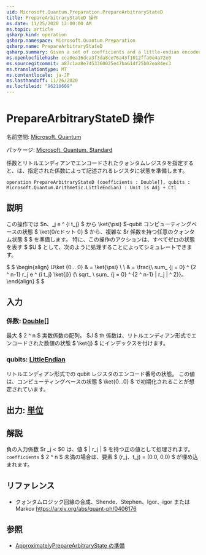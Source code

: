 ```yaml
---
uid: Microsoft.Quantum.Preparation.PrepareArbitraryStateD
title: PrepareArbitraryStateD 操作
ms.date: 11/25/2020 12:00:00 AM
ms.topic: article
qsharp.kind: operation
qsharp.namespace: Microsoft.Quantum.Preparation
qsharp.name: PrepareArbitraryStateD
qsharp.summary: Given a set of coefficients and a little-endian encoded quantum register, prepares an state on that register described by the given coefficients.
ms.openlocfilehash: cca0ea16dca3f3da8ce76a43f1012ffa0e4a72e0
ms.sourcegitcommit: a87c1aa8e7453360025e47ba614f25b02ea84ec3
ms.translationtype: MT
ms.contentlocale: ja-JP
ms.lasthandoff: 11/26/2020
ms.locfileid: "96210609"
---
```

# <a name="preparearbitrarystated-operation"></a>PrepareArbitraryStateD 操作

名前空間: [Microsoft. Quantum](xref:Microsoft.Quantum.Preparation)

パッケージ: [Microsoft. Quantum. Standard](https://nuget.org/packages/Microsoft.Quantum.Standard)


係数とリトルエンディアンでエンコードされたクォンタムレジスタを指定すると、は、指定された係数によって記述されるレジスタに状態を準備します。

```qsharp
operation PrepareArbitraryStateD (coefficients : Double[], qubits : Microsoft.Quantum.Arithmetic.LittleEndian) : Unit is Adj + Ctl
```


## <a name="description"></a>説明

この操作では $n、_j e ^ {i t_j} $ から \ket{\psi} $-qubit コンピューティングベースの状態 $ \ket{0/cドット 0} $ から、複雑な $r 係数を持つ任意のクォンタム状態 $ $ を準備します。
特に、この操作のアクションは、すべてゼロの状態を表す $ $U $ として、次のように処理することによってシミュレートできます。

$ $ \begin{align} U\ket {0... 0} & = \ket{\psi} \\ \\ & = \frac{\ sum_ {j = 0} ^ {2 ^ n-1} r_j e ^ {i t_j} \ket{j}} {\ sqrt_ \ sum_ {j = 0} ^ {2 ^ n-1} | r_j | ^ 2}}。
\end{align} $ $

## <a name="input"></a>入力

### <a name="coefficients--double"></a>係数: [Double](xref:microsoft.quantum.lang-ref.double)[]

最大 $ 2 ^ n $ 実数係数の配列。 $J $ th 係数は、リトルエンディアン形式でエンコードされた数値の状態 $ \ket{j} $ にインデックスを付けます。


### <a name="qubits--littleendian"></a>qubits: [LittleEndian](xref:Microsoft.Quantum.Arithmetic.LittleEndian)

リトルエンディアン形式での qubit レジスタのエンコード番号の状態。 この値は、コンピューティングベースの状態 $ \ket{0...0} $ で初期化されることが想定されています。



## <a name="output--unit"></a>出力: [単位](xref:microsoft.quantum.lang-ref.unit)



## <a name="remarks"></a>解説

負の入力係数 $r _j < $0 は、値 $ | r_j | $ を持つ正の値として処理されます。 `coefficients` $ 2 ^ n $ 未満の場合は、要素 $ (r_j、t_j) = (0.0, 0.0) $ が埋め込まれます。

## <a name="references"></a>リファレンス

- クォンタムロジック回線の合成、Shende、Stephen、Igor、igor または Markov https://arxiv.org/abs/quant-ph/0406176

## <a name="see-also"></a>参照

- [ApproximatelyPrepareArbitraryState の準備](xref:Microsoft.Quantum.Preparation.ApproximatelyPrepareArbitraryState)